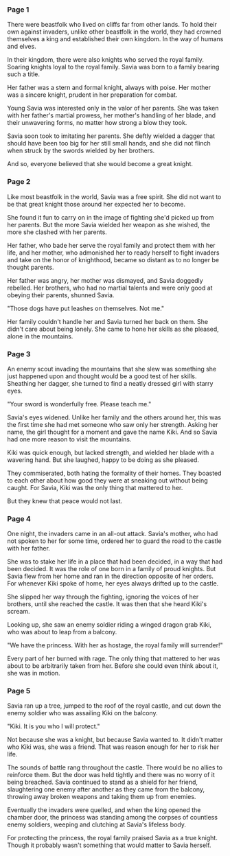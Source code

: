 ### Page 1

There were beastfolk who lived on cliffs far from other lands. To hold their own against invaders, unlike other beastfolk in the world, they had crowned themselves a king and established their own kingdom. In the way of humans and elves.

In their kingdom, there were also knights who served the royal family. Soaring knights loyal to the royal family. Savia was born to a family bearing such a title.

Her father was a stern and formal knight, always with poise. Her mother was a sincere knight, prudent in her preparation for combat.

Young Savia was interested only in the valor of her parents. She was taken with her father's martial prowess, her mother's handling of her blade, and their unwavering forms, no matter how strong a blow they took.

Savia soon took to imitating her parents. She deftly wielded a dagger that should have been too big for her still small hands, and she did not flinch when struck by the swords wielded by her brothers.

And so, everyone believed that she would become a great knight.

### Page 2

Like most beastfolk in the world, Savia was a free spirit. She did not want to be that great knight those around her expected her to become.

She found it fun to carry on in the image of fighting she'd picked up from her parents. But the more Savia wielded her weapon as she wished, the more she clashed with her parents.

Her father, who bade her serve the royal family and protect them with her life, and her mother, who admonished her to ready herself to fight invaders and take on the honor of knighthood, became so distant as to no longer be thought parents.

Her father was angry, her mother was dismayed, and Savia doggedly rebelled. Her brothers, who had no martial talents and were only good at obeying their parents, shunned Savia.

"Those dogs have put leashes on themselves. Not me."

Her family couldn't handle her and Savia turned her back on them. She didn't care about being lonely. She came to hone her skills as she pleased, alone in the mountains.

### Page 3

An enemy scout invading the mountains that she slew was something she just happened upon and thought would be a good test of her skills. Sheathing her dagger, she turned to find a neatly dressed girl with starry eyes.

"Your sword is wonderfully free. Please teach me."

Savia's eyes widened. Unlike her family and the others around her, this was the first time she had met someone who saw only her strength. Asking her name, the girl thought for a moment and gave the name Kiki. And so Savia had one more reason to visit the mountains.

Kiki was quick enough, but lacked strength, and wielded her blade with a wavering hand. But she laughed, happy to be doing as she pleased.

They commiserated, both hating the formality of their homes. They boasted to each other about how good they were at sneaking out without being caught. For Savia, Kiki was the only thing that mattered to her.

But they knew that peace would not last.

### Page 4

One night, the invaders came in an all-out attack. Savia's mother, who had not spoken to her for some time, ordered her to guard the road to the castle with her father.

She was to stake her life in a place that had been decided, in a way that had been decided. It was the role of one born in a family of proud knights. But Savia flew from her home and ran in the direction opposite of her orders. For whenever Kiki spoke of home, her eyes always drifted up to the castle.

She slipped her way through the fighting, ignoring the voices of her brothers, until she reached the castle. It was then that she heard Kiki's scream.

Looking up, she saw an enemy soldier riding a winged dragon grab Kiki, who was about to leap from a balcony.

"We have the princess. With her as hostage, the royal family will surrender!"

Every part of her burned with rage. The only thing that mattered to her was about to be arbitrarily taken from her. Before she could even think about it, she was in motion.

### Page 5

Savia ran up a tree, jumped to the roof of the royal castle, and cut down the enemy soldier who was assailing Kiki on the balcony.

"Kiki. It is you who I will protect."

Not because she was a knight, but because Savia wanted to. It didn't matter who Kiki was, she was a friend. That was reason enough for her to risk her life.

The sounds of battle rang throughout the castle. There would be no allies to reinforce them. But the door was held tightly and there was no worry of it being breached. Savia continued to stand as a shield for her friend, slaughtering one enemy after another as they came from the balcony, throwing away broken weapons and taking them up from enemies.

Eventually the invaders were quelled, and when the king opened the chamber door, the princess was standing among the corpses of countless enemy soldiers, weeping and clutching at Savia's lifeless body.

For protecting the princess, the royal family praised Savia as a true knight. Though it probably wasn't something that would matter to Savia herself.